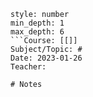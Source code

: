 ```toc
style: number
min_depth: 1
max_depth: 6
```Course: [[]]
Subject/Topic: #
Date: 2023-01-26
Teacher: 

# Notes

